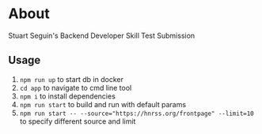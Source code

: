 # About

Stuart Seguin's Backend Developer Skill Test Submission

## Usage
1. `npm run up` to start db in docker
2. `cd app` to navigate to cmd line tool
3. `npm i` to install dependencies
4. `npm run start` to build and run with default params
5. `npm run start -- --source="https://hnrss.org/frontpage" --limit=10` to specify different source and limit